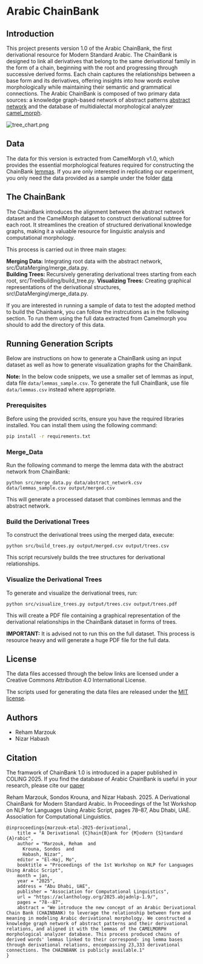 # Arabic ChainBank

## Introduction

This project presents version 1.0 of the Arabic ChainBank, the first derivational resource for Modern Standard Arabic. The ChainBank is designed to link all derivatives that belong to the same derivational family in the form of a chain, beginning with the root and progressing through successive derived forms. Each chain captures the relationships between a base form and its derivatives, offering insights into how words evolve morphologically while maintaining their semantic and grammatical connections. The Arabic ChainBank is composed of two primary data sources: a knowledge graph-based network of abstract patterns [abstract network](https://github.com/RMarzouk/Arabic_ChaiBank/blob/main/Abstract%20Network/CamelMorph_Alignment%20-%20CANONIC_DATA.tsv)  and the database of multidialectal morphological analyzer  [camel_morph](https://github.com/CAMeL-Lab/camel_morph).

![tree_chart.png](https://github.com/RMarzouk/Arabic-chainbank/blob/main/tree_chart.png)


## Data

The data for this version is extracted from CamelMorph v1.0, which provides the essential morphological features required for constructing the ChainBank [lemmas](). If you are only interested in replicating our experiment, you only need the data provided as a sample under the folder [data]()

## The ChainBank

The ChainBank introduces the alignment between the abstract network dataset and the CamelMorph dataset to construct derivational subtree for each root.  It streamlines the creation of structured derivational knowledge graphs, making it a valuable resource for linguistic analysis and computational morphology. 


This process is carried out in three main stages:

**Merging Data:** Integrating root data with the abstract network, src/DataMerging/merge_data.py.  
**Building Trees:** Recursively generating derivational trees starting from each root, src/TreeBuilding/build_tree.py.
**Visualizing Trees:** Creating graphical representations of the derivational structures, src\DataMerging\merge_data.py.

 If you are interested in running a sample of data to test the adopted method to build the Chainbank, you can follow the instrcutions as in the following section. To run them using the full data extracted from Camelmorph you should to add the directory of this data.

## Running Generation Scripts

Below are instructions on how to generate a ChainBank using an input dataset as well as how to generate visualization graphs for the ChainBank. 

**Note:** In the below code snippets, we use a smaller set of lemmas as input, data file `data/lemmas_sample.csv`. To generate the full ChainBank, use file `data/lemmas.csv` instead where appropriate.

### Prerequisites 
Before using the provided scrits, ensure you have the required libraries installed. You can install them using the following command:

```bash
pip install -r requirements.txt
```

### Merge_Data

Run the following command to merge the lemma data with the abstract network from ChainBank:

```
python src/merge_data.py data/abstract_network.csv data/lemmas_sample.csv output/merged.csv
```

This will generate a processed dataset that combines lemmas and the abstract network.

### Build the Derivational Trees

To construct the derivational trees using the merged data, execute:

```
python src/build_trees.py output/merged.csv output/trees.csv
```

This script recursively builds the tree structures for derivational relationships.

### Visualize the Derivational Trees

To generate and visualize the derivational trees, run:

```
python src/visualize_trees.py output/trees.csv output/trees.pdf
```

This will create a PDF file containing a graphical representation of the derivational relationships in the ChainBank dataset in forms of trees.

**IMPORTANT:** It is advised not to run this on the full dataset. This process is resource heavy and will generate a huge PDF file for the full data.

## License

The data files accessed through the below links are licensed under a Creative Commons Attribution 4.0 International License.

The scripts used for generating the data files are released under the [MIT license](./LICENSE).

## Authors

* Reham Marzouk
* Nizar Habash

## Citation 
The framwork of ChainBank 1.0 is introduced in a paper published in COLING 2025. If you find the database of Arabic ChainBank is useful in your research, please cite our [paper](https://aclanthology.org/2025.abjadnlp-1.9/)

Reham Marzouk, Sondos Krouna, and Nizar Habash. 2025. A Derivational ChainBank for Modern Standard Arabic. In Proceedings of the 1st Workshop on NLP for Languages Using Arabic Script, pages 78–87, Abu Dhabi, UAE. Association for Computational Linguistics.

```
@inproceedings{marzouk-etal-2025-derivational,
    title = "A Derivational {C}hain{B}ank for {M}odern {S}tandard {A}rabic",
    author = "Marzouk, Reham  and
      Krouna, Sondos  and
      Habash, Nizar",
    editor = "El-Haj, Mo",
    booktitle = "Proceedings of the 1st Workshop on NLP for Languages Using Arabic Script",
    month = jan,
    year = "2025",
    address = "Abu Dhabi, UAE",
    publisher = "Association for Computational Linguistics",
    url = "https://aclanthology.org/2025.abjadnlp-1.9/",
    pages = "78--87",
    abstract = "We introduce the new concept of an Arabic Derivational Chain Bank (CHAINBANK) to leverage the relationship between form and meaning in modeling Arabic derivational morphology. We constructed a knowledge graph network of abstract patterns and their derivational relations, and aligned it with the lemmas of the CAMELMORPH morphological analyzer database. This process produced chains of derived words' lemmas linked to their correspond- ing lemma bases through derivational relations, encompassing 23,333 derivational connections. The CHAINBANK is publicly available.1"
}
```
